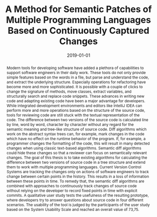 ---
abstract: Modern tools for developing software have added a plethora of capabilities
  to support software engineers in their daily work. These tools do not only provide
  simple features based on the words in a file, but parse and understand the code,
  and extract the underlying structure. Especially operations for refactoring have
  become more and more sophisticated. It is possible with a couple of clicks to change
  the signature of methods, move classes, extract variables, and structurally search
  and replace code snippets. These advances in writing new code and adapting existing
  code have been a major advantage for developers. While integrated development environments
  and editors like IntelliJ IDEA can perform more and more operations based on the
  structure of the source code, tools for reviewing code are still stuck with the
  textual representation of the code. The difference between two versions of the source
  code is calculated line by line, word by word, character by character without any
  regard for the semantic meaning and tree-like structure of source code. Diff algorithms
  which work on the abstract syntax trees can, for example, mark changes in the code
  which have no effect on the runtime behavior of the program. If, for example, a
  programmer changes the formatting of the code, this will result in many detected
  changes when using classic text-based algorithms. Semantic diff algorithms could
  hide these changes so that a reviewer can focus on semantically relevant changes.
  The goal of this thesis is to take existing algorithms for calculating the difference
  between two versions of source code in a tree structure and extend them to work
  with multiple programming languages. Current Version Control Systems are tracking
  the changes only on actions of software engineers to track change between certain
  points in the history. This results in a loss of information between these points
  in time. To remedy that, the semantic diff algorithms are combined with approaches
  to continuously track changes of source code without relying on the developer to
  record fixed points in time with explicit commits. A qualitative user study tests
  the usefulness of the resulting prototype, where developers try to answer questions
  about source code in four different scenarios. The usability of the tool is judged
  by the participants of the user study based on the System Usability Scale and reached
  an overall value of 73,75.
authors:
- Matthias Sperl
date: '2019-01-01'
featured: false
links:
- name: Publik
  url: https://publik.tuwien.ac.at/showentry.php?ID=287289&lang=2
publication_types:
- '7'
publishDate: '2019-01-01'
title: A Method for Semantic Patches of Multiple Programming Languages Based on Continuously
  Captured Changes
url_pdf: ''
---